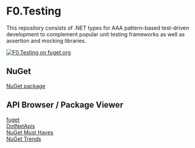 # F0.Testing
This repository consists of .NET types for AAA pattern-based test-driven development to complement popular unit testing frameworks as well as assertion and mocking libraries.

[![F0.Testing on fuget.org](https://www.fuget.org/packages/F0.Testing/badge.svg)](https://www.fuget.org/packages/F0.Testing)

## NuGet
[NuGet package](https://www.nuget.org/packages/F0.Testing/)

## API Browser / Package Viewer
[fuget](https://www.fuget.org/packages/F0.Testing)\
[DotNetApis](http://dotnetapis.com/pkg/F0.Testing)\
[NuGet Must Haves](https://nugetmusthaves.com/Package/F0.Testing)\
[NuGet Trends](https://www.nugettrends.com/packages?months=12&ids=F0.Testing)
